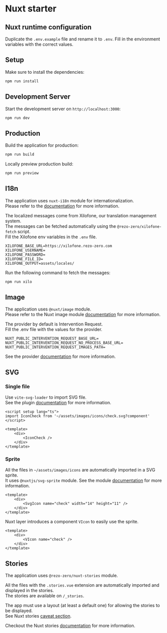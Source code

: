# Nuxt starter

##  Nuxt runtime configuration

Duplicate the `.env.example` file and rename it to `.env`.
Fill in the environment variables with the correct values.

## Setup

Make sure to install the dependencies:

```bash
npm run install
```

## Development Server

Start the development server on `http://localhost:3000`:

```bash
npm run dev
```

## Production

Build the application for production:

```bash
npm run build
```

Locally preview production build:

```bash
npm run preview
```

## I18n

The application uses `nuxt-i18n` module for internationalization.  
Please refer to the [documentation](https://v8.i18n.nuxtjs.org/) for more information.

The localized messages come from Xilofone, our translation management system.  
The messages can be fetched automatically using the `@rezo-zero/xilofone-fetch` script.  
Fill the Xilofone env variables in the `.env` file.

```dotenv
XILOFONE_BASE_URL=https://xilofone.rezo-zero.com
XILOFONE_USERNAME=
XILOFONE_PASSWORD=
XILOFONE_FILE_ID=
XILOFONE_OUTPUT=assets/locales/
```

Run the following command to fetch the messages:
```bash
npm run xilo
```

## Image

The application uses `@nuxt/image` module.  
Please refer to the Nuxt image module [documentation](https://image.nuxt.com/) for more information.

The provider by default is Intervention Request.  
Fill the .env file with the values for the provider.
```dotenv
NUXT_PUBLIC_INTERVENTION_REQUEST_BASE_URL=
NUXT_PUBLIC_INTERVENTION_REQUEST_NO_PROCESS_BASE_URL=
NUXT_PUBLIC_INTERVENTION_REQUEST_IMAGES_PATH=
```
See the provider [documentation](https://github.com/rezozero/intervention-request-provider) for more information.

## SVG

### Single file

Use `vite-svg-loader` to import SVG file.  
See the plugin [documentation](https://github.com/jpkleemans/vite-svg-loader) for more information.

```vue
<script setup lang="ts">
import IconCheck from '~/assets/images/icons/check.svg?component'
</script>

<template>
    <div>
        <IconCheck />
    </div>
</template>
```

### Sprite

All the files in `~/assets/images/icons` are automatically imported in a SVG sprite.  
It uses `@nuxtjs/svg-sprite` module. See the module [documentation](https://github.com/nuxt-modules/svg-sprite/tree/master) for more information.

```vue
<template>
    <div>
        <SvgIcon name="check" width="14" height="11" />
    </div>
</template>
```

Nuxt layer introduces a component `VIcon` to easily use the sprite.

```vue
<template>
    <div>
        <VIcon name="check" />
    </div>
</template>
```

## Stories

The application uses `@rezo-zero/nuxt-stories` module.  

All the files with the `.stories.vue` extension are automatically imported and displayed in the stories.   
The stories are available on `/_stories`.

The app must use a layout (at least a default one) for allowing the stories to be displayed.  
See Nuxt stories [caveat section](https://github.com/rezozero/nuxt-stories?tab=readme-ov-file#caveats).

Checkout the Nuxt stories [documentation](https://github.com/rezozero/nuxt-stories) for more information.
